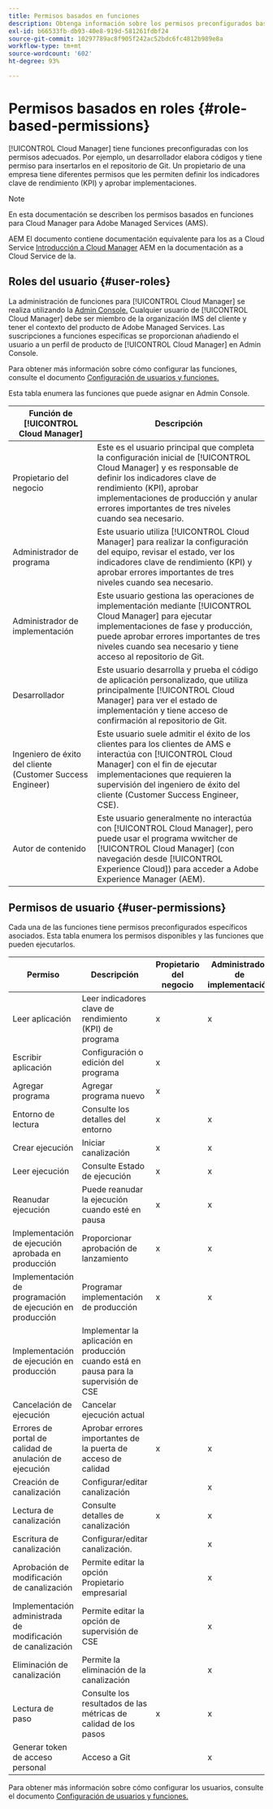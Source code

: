 ```yaml
---
title: Permisos basados en funciones
description: Obtenga información sobre los permisos preconfigurados basados en funciones de Cloud Manager para administrar el acceso a los recursos de la nube.
exl-id: b66533fb-db93-40e8-919d-581261fdbf24
source-git-commit: 10297789ac8f905f242ac52bdc6fc4812b989e8a
workflow-type: tm+mt
source-wordcount: '602'
ht-degree: 93%

---
```



# Permisos basados en roles {#role-based-permissions}

[!UICONTROL Cloud Manager] tiene funciones preconfiguradas con los permisos adecuados. Por ejemplo, un desarrollador elabora códigos y tiene permiso para insertarlos en el repositorio de Git. Un propietario de una empresa tiene diferentes permisos que les permiten definir los indicadores clave de rendimiento (KPI) y aprobar implementaciones.

>[!NOTE]
>
>En esta documentación se describen los permisos basados en funciones para Cloud Manager para Adobe Managed Services (AMS).
>
>AEM El documento contiene documentación equivalente para los as a Cloud Service [Introducción a Cloud Manager](https://experienceleague.adobe.com/docs/experience-manager-cloud-service/content/onboarding/concepts/cloud-manager-introduction.html#role-based-permissions) AEM en la documentación as a Cloud Service de la.

## Roles del usuario {#user-roles}

La administración de funciones para [!UICONTROL Cloud Manager] se realiza utilizando la [Admin Console.](https://helpx.adobe.com/es/enterprise/using/admin-console.html) Cualquier usuario de [!UICONTROL Cloud Manager] debe ser miembro de la organización IMS del cliente y tener el contexto del producto de Adobe Managed Services. Las suscripciones a funciones específicas se proporcionan añadiendo el usuario a un perfil de producto de [!UICONTROL Cloud Manager] en Admin Console.

Para obtener más información sobre cómo configurar las funciones, consulte el documento [Configuración de usuarios y funciones.](/help/requirements/users-and-roles.md)

Esta tabla enumera las funciones que puede asignar en Admin Console.

| Función de [!UICONTROL Cloud Manager] | Descripción |
|---|---|
| Propietario del negocio | Este es el usuario principal que completa la configuración inicial de [!UICONTROL Cloud Manager] y es responsable de definir los indicadores clave de rendimiento (KPI), aprobar implementaciones de producción y anular errores importantes de tres niveles cuando sea necesario. |
| Administrador de programa | Este usuario utiliza [!UICONTROL Cloud Manager] para realizar la configuración del equipo, revisar el estado, ver los indicadores clave de rendimiento (KPI) y aprobar errores importantes de tres niveles cuando sea necesario. |
| Administrador de implementación | Este usuario gestiona las operaciones de implementación mediante [!UICONTROL Cloud Manager] para ejecutar implementaciones de fase y producción, puede aprobar errores importantes de tres niveles cuando sea necesario y tiene acceso al repositorio de Git. |
| Desarrollador | Este usuario desarrolla y prueba el código de aplicación personalizado, que utiliza principalmente [!UICONTROL Cloud Manager] para ver el estado de implementación y tiene acceso de confirmación al repositorio de Git. |
| Ingeniero de éxito del cliente (Customer Success Engineer) | Este usuario suele admitir el éxito de los clientes para los clientes de AMS e interactúa con [!UICONTROL Cloud Manager] con el fin de ejecutar implementaciones que requieren la supervisión del ingeniero de éxito del cliente (Customer Success Engineer, CSE). |
| Autor de contenido | Este usuario generalmente no interactúa con [!UICONTROL Cloud Manager], pero puede usar el programa wwitcher de [!UICONTROL Cloud Manager] (con navegación desde [!UICONTROL Experience Cloud]) para acceder a Adobe Experience Manager (AEM). |

## Permisos de usuario {#user-permissions}

Cada una de las funciones tiene permisos preconfigurados específicos asociados. Esta tabla enumera los permisos disponibles y las funciones que pueden ejecutarlos.


| Permiso | Descripción | Propietario del negocio | Administrador de implementación | Administrador de programa | Desarrollador | CSE |
|--- |--- |--- |--- |--- |--- |--- |
| Leer aplicación | Leer indicadores clave de rendimiento (KPI) de programa | x | x | x | x | x |
| Escribir aplicación | Configuración o edición del programa | x |  |  |  |  |
| Agregar programa | Agregar programa nuevo | x |  |  |  |  |
| Entorno de lectura | Consulte los detalles del entorno | x | x | x | x | x |
| Crear ejecución | Iniciar canalización | x | x | x |  |  |
| Leer ejecución | Consulte Estado de ejecución | x | x | x | x | x |
| Reanudar ejecución | Puede reanudar la ejecución cuando esté en pausa | x | x | x |  | x |
| Implementación de ejecución aprobada en producción | Proporcionar aprobación de lanzamiento | x | x | x |  |  |
| Implementación de programación de ejecución en producción | Programar implementación de producción | x | x | x |  | x |
| Implementación de ejecución en producción | Implementar la aplicación en producción cuando está en pausa para la supervisión de CSE |  |  |  |  | x |
| Cancelación de ejecución | Cancelar ejecución actual |  |  | x |  |  |
| Errores de portal de calidad de anulación de ejecución | Aprobar errores importantes de la puerta de acceso de calidad | x | x | x |  |  |
| Creación de canalización | Configurar/editar canalización |  | x |  |  |  |
| Lectura de canalización | Consulte detalles de canalización | x | x | x | x | x |
| Escritura de canalización | Configurar/editar canalización. |  | x |  |  |  |
| Aprobación de modificación de canalización | Permite editar la opción Propietario empresarial |  | x |  |  |  |
| Implementación administrada de modificación de canalización | Permite editar la opción de supervisión de CSE |  | x |  |  |  |
| Eliminación de canalización | Permite la eliminación de la canalización |  | x |  |  |  |
| Lectura de paso | Consulte los resultados de las métricas de calidad de los pasos | x | x | x | x | x |
| Generar token de acceso personal | Acceso a Git |  | x |  | x |  |

Para obtener más información sobre cómo configurar los usuarios, consulte el documento [Configuración de usuarios y funciones.](/help/requirements/users-and-roles.md)
